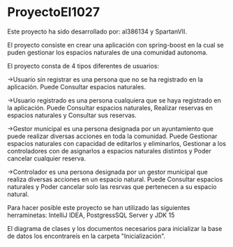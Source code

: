 # ProyectoEI1027
Este proyecto ha sido desarrollado por: al386134  y SpartanVII.

El proyecto consiste en crear una aplicación con spring-boost en la cual se puden gestionar los espacios naturales de una comunidad autonoma.

El proyecto consta de 4 tipos diferentes de usuarios:
  
  ->Usuario sin registrar es una persona que no se ha registrado en la aplicación. 
  Puede Consultar espacios naturales.
       
  ->Usuario registrado es una persona cualquiera que se haya registrado en la aplicación. 
  Puede Consultar espacios naturales, Realizar reservas en espacios naturales y Consultar sus reservas.
      
  ->Gestor municipal es una persona designada por un ayuntamiento que puede realizar diversas acciones en toda la comunidad. 
  Puede Gestionar espacios naturales con capacidad de editarlos y eliminarlos, Gestionar a los controladores con de asignarlos a espacios naturales distintos y Poder cancelar cualquier reserva.
      
  ->Controlador es una persona designada por un gestor municipal que realiza diversas acciones en un espacio natural. 
  Puede Consultar espacios naturales y Poder cancelar solo las resrvas que pertenecen a su espacio natural.
  
Para hacer posible este proyecto se han utilizado las siguientes herraminetas: IntelliJ IDEA, PostgressSQL Server y JDK 15
  
El diagrama de clases y los documentos necesarios para inicializar la base de datos los encontrareís en la carpeta "Inicialización".  
